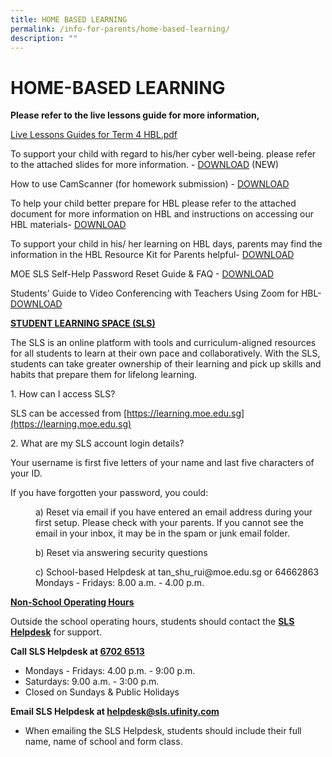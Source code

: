 ```yaml
---
title: HOME BASED LEARNING
permalink: /info-for-parents/home-based-learning/
description: ""
---
```

# HOME-BASED LEARNING

**Please refer to the live lessons guide for more information,**

[Live Lessons Guides for Term 4 HBL.pdf](/files/Live%20Lessons%20Guides%20for%20Term%204%20HBL.pdf)

To support your child with regard to his/her cyber well-being. please refer to the attached slides for more information. - [DOWNLOAD](/files/20%20April%20HBL%20Cyberwellness.pdf) (NEW)

How to use CamScanner (for homework submission) - [DOWNLOAD](/files/Guide%20on%20how%20to%20use%20Camscanner.pdf)

To help your child better prepare for HBL please refer to the attached document for more information on HBL and instructions on accessing our HBL materials- [DOWNLOAD](/files/HBL%20Slides%20for%20website%20updated%202021.pdf)

To support your child in his/ her learning on HBL days, parents may find the information in the HBL Resource Kit for Parents helpful- [DOWNLOAD](/files/Resource%20Kit%20-%20HBL.pdf)

MOE SLS Self-Help Password Reset Guide & FAQ - [DOWNLOAD](/files/SLS%20Password%20Reset%20Guide%20&%20FAQ.pdf)

Students' Guide to Video Conferencing with Teachers Using Zoom for HBL- [DOWNLOAD](/files/MOE%20ITD%20Student%20Guide%20to%20Video%20Conferencing%20with%20Teachers%20Using%20Zoom%20for%20HBL.pdf)

<strong><u>STUDENT LEARNING SPACE (SLS)</u></strong>

The SLS is an online platform with tools and curriculum-aligned resources for all students to learn at their own pace and collaboratively. With the SLS, students can take greater ownership of their learning and pick up skills and habits that prepare them for lifelong learning.

<p>1. How can I access SLS?</p>

SLS can be accessed from [https://learning.moe.edu.sg](https://learning.moe.edu.sg)

<p>2. What are my SLS account login details?</p>

Your username is first five letters of your name and last five characters of your ID.

If you have forgotten your password, you could:

<style type="text/css">
<!--
 .tab { margin-left: 40px; }
-->
</style>

<p class="tab">a) Reset via email if you have entered an email address during your first setup. Please check with your parents. If you cannot see the email in your inbox, it may be in the spam or junk email folder.</p>

<p class="tab">b) Reset via answering security questions</p>

<p class="tab">c) School-based Helpdesk at tan_shu_rui@moe.edu.sg or 64662863 <br>Mondays - Fridays: 8.00 a.m. - 4.00 p.m. </p>

<strong><u>Non-School Operating Hours</u></strong>

Outside the school operating hours, students should contact the <strong><u>SLS Helpdesk</u></strong> for support.

<strong>Call SLS Helpdesk at <u>6702 6513</u></strong>

- Mondays - Fridays: 4.00 p.m. - 9:00 p.m.
- Saturdays: 9.00 a.m. - 3:00 p.m.
- Closed on Sundays & Public Holidays

**Email SLS Helpdesk at helpdesk@sls.ufinity.com**

- When emailing the SLS Helpdesk, students should include their full name, name of school and form class.